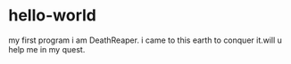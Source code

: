 # hello-world
my first program
i am DeathReaper.
i came to this earth to conquer it.will u help me in my quest.
